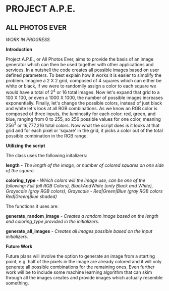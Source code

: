 # PROJECT A.P.E.

## ALL PHOTOS EVER

_WORK IN PROGRESS_

**Introduction**

Project A.P.E., or All Photos Ever, aims to provide the basis of an image generator which can then be used together with other applications and services. In a nutshell the code creates all possible images based on user defined parameters. To best explain how it works it is easier to simplify the problem. Imagine a 2 X 2 grid, composed of 4 squares which can either be white or black, if we were to randomlly assign a color to each square we would have a total of 2<sup>4</sup> or 16 total images. Now let's expand that grid to a 100 X 100, or even a 1000 X 1000, the number of possible images increases exponentially. Finally, let's change the possible colors, instead of just black and white let's look at all RGB combinations. As we know an RGB color is composed of three inputs, the luminosity for each color: red, green, and blue, ranging from 0 to 255, so 256 possible values for one color, meaning 256<sup>3</sup> or 16,777,216 total colors. Now what the script does is it looks at that grid and for each pixel or 'square' in the grid, it picks a color out of the total possible combination in the RGB range.

**Utilizing the script**

The class uses the following initalizers:

**length** - _The length of the image, or number of colored squares on one side of the square._

**coloring_type** - _Which colors will the image use, can be one of the following: Full (all RGB Colors), BlackAndWhite (only Black and White), Grayscale (gray RGB colors), Grayscale - Red|Green|Blue (gray RGB colors Red|Green|Blue shaded)_


The functions it uses are:

**generate_random_image** - _Creates a random image based on the length and coloring_type provided in the initializers._

**generate_all_images** - _Creates all images possible based on the input initializers._


**Future Work**

Future plans will involve the option to generate an image from a starting point, e.g. half of the pixels in the image are already colored and it will only generate all possible combinations for the remaining ones. Even further work will be to include some machine learning algorithm that can skim through all the images creates and provide images which actually resemble something.